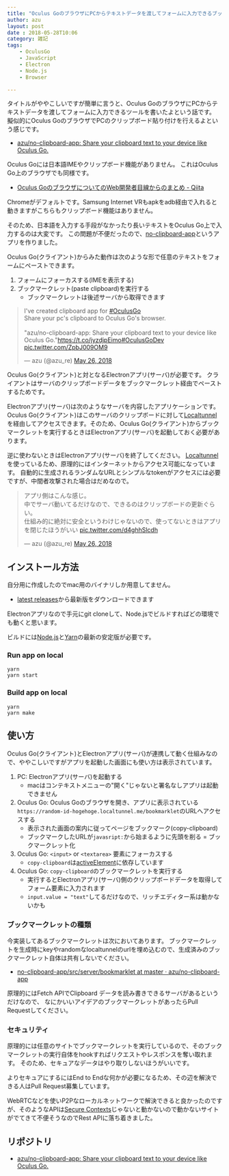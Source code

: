 ```yaml
---
title: "Oculus GoのブラウザにPCからテキストデータを渡してフォームに入力できるブックマークレットとアプリ"
author: azu
layout: post
date : 2018-05-28T10:06
category: 雑記
tags:
    - OculusGo
    - JavaScript
    - Electron
    - Node.js
    - Browser

---
```


タイトルがややこしいですが簡単に言うと、Oculus GoのブラウザにPCからテキストデータを渡してフォームに入力できるツールを書いたよという話です。
擬似的にOculus GoのブラウザでPCのクリップボード貼り付けを行えるよという感じです。

- [azu/no-clipboard-app: Share your clipboard text to your device like Oculus Go.](https://github.com/azu/no-clipboard-app)

Oculus Goには日本語IMEやクリップボード機能がありません。
これはOculus Go上のブラウザでも同様です。

- [Oculus GoのブラウザについてのWeb開発者目線からのまとめ - Qiita](https://qiita.com/wakufactory/items/98658e8d089386a7b073)

Chromeがデフォルトです。Samsung Internet VRもapkをadb経由で入れると動きますがこちらもクリップボード機能はありません。

そのため、日本語を入力する手段がなかったり長いテキストをOculus Go上で入力するのは大変です。
この問題が不便だったので、[no-clipboard-app](https://github.com/azu/no-clipboard-app)というアプリを作りました。

Oculus Go(クライアント)からみた動作は次のような形で任意のテキストをフォームにペーストできます。

1. フォームにフォーカスする(IMEを表示する)
2. ブックマークレット(paste clipboard)を実行する
	- ブックマークレットは後述サーバから取得できます

	
<blockquote class="twitter-tweet" data-lang="en"><p lang="en" dir="ltr">I&#39;ve created clipboard app for <a href="https://twitter.com/hashtag/OculusGo?src=hash&amp;ref_src=twsrc%5Etfw">#OculusGo</a> <br>Share your pc&#39;s clipboard to Oculus Go&#39;s browser.<br><br>&quot;azu/no-clipboard-app: Share your clipboard text to your device like Oculus Go.&quot;<a href="https://t.co/jyzdjpEimo">https://t.co/jyzdjpEimo</a><a href="https://twitter.com/hashtag/OculusGoDev?src=hash&amp;ref_src=twsrc%5Etfw">#OculusGoDev</a> <a href="https://t.co/ZpbJ009OM9">pic.twitter.com/ZpbJ009OM9</a></p>&mdash; azu (@azu_re) <a href="https://twitter.com/azu_re/status/1000392189292105728?ref_src=twsrc%5Etfw">May 26, 2018</a></blockquote>
<script async src="https://platform.twitter.com/widgets.js" charset="utf-8"></script>

Oculus Go(クライアント)と対となるElectronアプリ(サーバ)が必要です。
クライアントはサーバのクリップボードデータをブックマークレット経由でペーストするためです。

Electronアプリ(サーバ)は次のようなサーバを内容したアプリケーションです。
Oculus Go(クライアント)はこのサーバのクリップボードに対して[Localtunnel](https://localtunnel.github.io/www/)を経由してアクセスできます。そのため、Oculus Go(クライアント)からブックマークレットを実行するときはElectronアプリ(サーバ)を起動しておく必要があります。

逆に使わないときはElectronアプリ(サーバ)を終了してください。
[Localtunnel](https://localtunnel.github.io/www/)を使っているため、原理的にはインターネットからアクセス可能になっています。
自動的に生成されるランダムなURLとシンプルなtokenがアクセスには必要ですが、中間者攻撃された場合はだめなので。

<blockquote class="twitter-tweet" data-lang="en"><p lang="ja" dir="ltr">アプリ側はこんな感じ。<br>中でサーバ動いてるだけなので、できるのはクリップボードの更新ぐらい。<br>仕組み的に絶対に安全というわけじゃないので、使ってないときはアプリを閉じたほうがいい <a href="https://t.co/d4ghhSlcdh">pic.twitter.com/d4ghhSlcdh</a></p>&mdash; azu (@azu_re) <a href="https://twitter.com/azu_re/status/1000372265559572480?ref_src=twsrc%5Etfw">May 26, 2018</a></blockquote>
<script async src="https://platform.twitter.com/widgets.js" charset="utf-8"></script>

## インストール方法

自分用に作成したのでmac用のバイナリしか用意してません。

- [latest releases](https://github.com/azu/no-clipboard-app/releases/latest)から最新版をダウンロードできます

Electronアプリなので手元にgit cloneして、Node.jsでビルドすればどの環境でも動くと思います。

ビルドには[Node.js](https://nodejs.org/ja/)と[Yarn](https://yarnpkg.com/ja/docs/install)の最新の安定版が必要です。

### Run app on local

    yarn
    yarn start

### Build app on local

    yarn
    yarn make

## 使い方

Oculus Go(クライアント)とElectronアプリ(サーバ)が連携して動く仕組みなので、ややこしいですがアプリを起動した画面にも使い方は表示されています。

1. PC: Electronアプリ(サーバ)を起動する
    - macはコンテキストメニューの"開く"じゃないと署名なしアプリは起動できません
2. Oculus Go: Oculus Goのブラウザを開き、アプリに表示されている`https://random-id-hogehoge.localtunnel.me/bookmarklet`のURLへアクセスする
    - 表示された画面の案内に従ってページをブックマーク(copy-clipboard)
    - ブックマークしたURLが`javasript:`から始まるように先頭を削る = ブックマークレット化
3. Oculus Go: `<input>` or `<textarea>` 要素にフォーカスする
    - `copy-clipboard`は[activeElement](https://developer.mozilla.org/en-US/docs/Web/API/DocumentOrShadowRoot/activeElement)に依存しています
4. Oculus Go: `copy-clipboard`のブックマークレットを実行する
    - 実行するとElectronアプリ(サーバ)側のクリップボードデータを取得してフォーム要素に入力されます
    - `input.value = "text"`してるだけなので、リッチエディター系は動かないかも

### ブックマークレットの種類

今実装してあるブックマークレットは次においてあります。
ブックマークレットを生成時にkeyやrandomなlocaltunnelのurlを埋め込むので、生成済みのブックマークレット自体は共有しないでください。

- [no-clipboard-app/src/server/bookmarklet at master · azu/no-clipboard-app](https://github.com/azu/no-clipboard-app/tree/master/src/server/bookmarklet)

原理的にはFetch APIでClipboard データを読み書きできるサーバがあるというだけなので、
なにかいいアイデアのブックマークレットがあったらPull Requestしてください。

### セキュリティ

原理的には任意のサイトでブックマークレットを実行しているので、そのブックマークレットの実行自体をhookすればリクエストやレスポンスを奪い取れます。
そのため、セキュアなデータはやり取りしないほうがいいです。

よりセキュアにするにはEnd to Endな何かが必要になるため、その辺を解決できる人はPull Request募集しています。

WebRTCなどを使いP2Pなローカルネットワークで解決できると良かったのですが、そのようなAPIは[Secure Contexts](https://developer.mozilla.org/ja/docs/Web/Security/Secure_Contexts)じゃないと動かないので動かないサイトがでてきて不便そうなのでRest APIに落ち着きました。

## リポジトリ

- [azu/no-clipboard-app: Share your clipboard text to your device like Oculus Go.](https://github.com/azu/no-clipboard-app)
